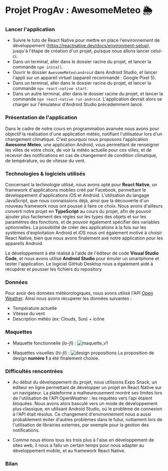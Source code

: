 # Projet ProgAv : AwesomeMeteo 🌦️

### Lancer l'application
- Suivre le tuto de React Native pour mettre en place l'environnement de développement (https://reactnative.dev/docs/environment-setup), jusqu'à l'étape de création d'un projet, puisque nous allons lancer celui-ci.
- Dans un terminal, aller dans le dossier racine du projet, et lancer la commande `npm install`.
- Ouvrir le dossier `AwesomeMeteo\android` dans Android Studio, et lancer l'appli sur un appareil virtuel (appareil recommandé : Google Pixel 5).
- Dans un terminal, aller dans le dossier racine du projet, et lancer la commande `npx react-native start`.
- Dans un autre terminal, aller dans le dossier racine du projet, et lancer la commande `npx react-native run-android`.
L'application devrait alors se charger sur l'émulateur d'Android Studio précédemment lancé.


### Présentation de l'application
Dans le cadre de notre cours en programmation avanvée nous avons pour objectif la réalisation d'une application météo, notifiant l'utilisateur lors d'un changement climatique.
C'est pourquoi nous proposons l'application **Awesome Meteo**, une application Android, vous permettant de renseigner les villes de votre choix, de voir la météo actuelle pour ces villes, et de recevoir des notifications en cas de changement de condition climatique, de température, ou de vitesse du vent.


### Technologies & logiciels utilisés
Concernant la technologie utilisé, nous avons opté pour **React Native**, un framework d'applications mobiles créé par Facebook, permettant le développement d'applications iOS et Android. L'utilisation du langage JavaScript, que nous connaissions déjà, ainsi que la découverte d'un nouveau framework nous ont poussé à faire ce choix.
Nous avons d'ailleurs converti notre projet en **TypeScript** au cours du projet, afin de pouvoir ajouter plus facilement des règles sur les types des objets et sur les paramètres des fonctions, et de pouvoir également spécifier des variables optionnelles.
La possibilité de créer des applications à la fois sur les systèmes d'exploitation Android et iOS nous ont également motivé à choisir React Native, bien que nous avons finalement axé notre application pour les appareils Android.

Le développement à été réalisé à l'aide de l'éditeur de code **Visual Studio Code**, et nous avons utilisé **Android Studio** pour émuler un smartphone et tester l'application.
Le logiciel GitHub Desktop nous a également aidé à récupérer et pousser les fichiers du repository.


### Données 
Pour avoir des données météorologiques, nous avons utilisé l'API [Open Weather](https://openweathermap.org/api). 
Ainsi nous avons rècuperer les données suivantes : 
- Température actuelle
- Vitesse du vent
- Description météo (ex: Clouds, Sun) + icône


### Maquettes
- Maquette fonctionnelle (*lo-fi*) :
![maquette_v1](https://user-images.githubusercontent.com/103774810/212537857-6386f45f-feb5-4585-b3bb-0d157fd49306.png)

- Maquettes visuelles (*hi-fi*) :
![design propositions](https://user-images.githubusercontent.com/103774810/212537862-f9cc762f-8c1a-4838-a494-231589672d84.png)
La proposition de design **numéro 1** a été finalement choisie.


### Difficultés rencontrées
- Au début du développement du projet, nous utilisions Expo Snack, un éditeur en ligne permettant de développer un projet en React Native sur un navigateur. La plateforme a malheureusement montré ses limites lors de l'utilisation de l'API OpenWeather : les requêtes vers l’api étaient bloquées. Nous avons alors basculé vers un mode de développement plus classique, en utilisant Android Studio, où le problème de connexion à l'API était résolus. Ce changement d'environnement nous a aussi probablement éviter d'autres problèmes dans le futur, nottament lors de l'utilisation de librairies externes, par exemple pour la gestion des notifications.

- Comme nous étions tous les trois plus à l'aise en développement de sites web, il nous a fallu un certain temps pour nous adapter au développement mobile, et au framework React Native.

### Bilan 


